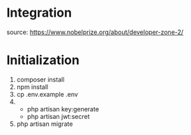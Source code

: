 # Integration

source: https://www.nobelprize.org/about/developer-zone-2/

# Initialization

1. composer install
2. npm install
3. cp .env.example .env
4. - php artisan key:generate
   - php artisan jwt:secret
7. php artisan migrate
